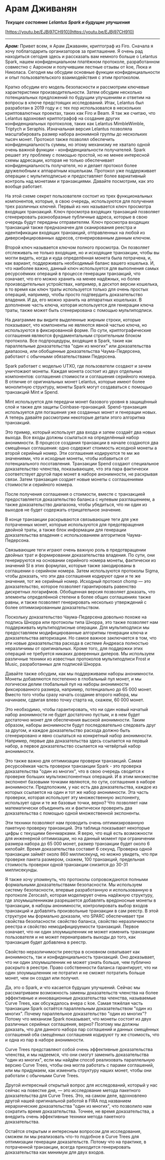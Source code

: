 # Арам Дживанян

_**Текущее состояние Lelantus Spark и будущие улучшения**_

[https://youtu.be/EJBj97CH910](https://youtu.be/EJBj97CH910)

---

_**Арам:**_ Привет всем, я Арам Джаванян, криптограф из Firo. Сначала я хочу поблагодарить организаторов за приглашение. Я очень рад находиться сегодня здесь и рассказать вам немного больше о Lelantus Spark, нашем конфиденциальном платёжном протоколе, разработанном совместно с Аароном и получившим лестные отзывы от koe, Люка и Николаса. Сегодня мы обсудим основные функции конфиденциальности и опыт пользовательского взаимодействия с этим протоколом.

Кратко обсудим его модель безопасности и рассмотрим ключевые характеристики производительности. Затем обсудим несколько потенциальных предложений по будущим улучшениям и ответим на вопросы в ключе предстоящих исследований. Итак, Lelantus был разработан в 2019 году и с тех пор использовался в нескольких криптовалютных проектах, таких как Firo и Beam. Я так же считаю, что Lelantus вдохновил криптографоф на создание других конфиденциальных протоколов, таких как Lelantus MimbleWimble, Triptych и Seraphis. Изначальная версия Lelantus позволяла масштабировать размер набора анонимной группы до нескольких тысяч монет. Протокол также позволял обеспечить конфиденциальность суммы, но этому механизму не хватало одной очень важной функции - конфиденциальности получателей. Spark решает эту проблему с помощью простой, но не менее интересной схемы адресации, которая не только обеспечивает конфиденциальность получателя, но и делает протокол более дружелюбным к аппаратным кошелькам. Протокол уже поддерживает операции с мультиподписью и предоставляет более вариативный контроль над монетами и транзакциями. Давайте посмотрим, как это вообще работает.

На этой схеме секрет пользователя состоит из трех функциональных компонентов, которые, в свою очередь, используются для получения трех различных ключей. Первый из них называется ключ просмотра входящих транзакций. Ключ просмотра входящих транзакций позволяет сгенерировать разнообразные публичные адреса, которые в свою очередь будут переданы отправителям. Ключ просмотра входящих транзакций также предназначен для сканирования реестра и идентификации входящих транзакций, отправленных на любой из диверсифицированных адресов, сгенерированным данным ключом.

Второй ключ называется ключом полного просмотра. Он позволяет отслеживать не только входящие, но и исходящие транзакции, чтобы вы могли видеть, когда и куда определённая монета была потрачена, и, как вариант, поддерживать необходимый баланс вашего кошелька. И, что наиболее важно, данный ключ используется для выполнения самых ресурсоёмких операций в процессе генерации транзакций, что означает, что его можно хранить на менее надёжных, но более производительных устройствах, например, в десктоп версии кошелька, в то время как ключ траты используется только для очень простых операций, например, чтобы просто подтвердить доказательство владения. И да, его можно хранить на аппаратных кошельках. В дополнение часть ключа, которая используется для генерации ключа траты, также может быть сгенерирована с помощью мультиподписи.

На диаграмме вы видите выделенные жирным строки, которые показывают, что компоненты не являются явной частью ключа, но используются в фиксированной форме. По сути, криптографические соглашения являются фундаментальным строительным блоком протокола. Все подпроцедуры, входящие в Spark, такие как параллельные доказательства "один из многих" или доказательства диапазона, или обобщенные доказательства Чаума-Педерсена, работают с обычными обязательствами Педерсена.

Spark работает с моделью UTXO, где пользователи создают и зачем уничтожают монеты. Каждая монета состоит из двух отдельных компонентов: соглашения стоимости и соглашения серийного номера. В отличие от оригинальных монет Lelantus, которые имеют более монолитную структуру, монеты Spark могут создаваться с помощью транзакций Mint и Spend.

Mint используется для передачи монет базового уровня в защищённый слой и также для защиты Coinbase-транзакций. Spend-транзакция используется для погашения уже созданных монет и генерации новых. А теперь давайте рассмотрим некоторые детали этого алгоритма транзакций.

Это пример, который использует два входа и затем создаёт два новых выхода. Все входы должны ссылаться на определённый набор анонимности. В процессе создания транзакции в начале создаются два смещённых соглашения: одно содержит стоимость исходной монеты а второй серийный номер.
Эти соглашения кодируются те ми же значениями, что и исходные монеты, чтобы избавиться от потенциального посотавления. Транзакции Spend создают специальное доказательство членства, показывающее, что эта пара фактически соответствует другой паре монет в наборе анонимности, не раскрывая связи. Затем транзакция создает новые монеты с соглашениями стоимости и серийного номера.

После получения соглашения о стоимости, вместе с транзакцией предоставляется доказательство баланса с нулевым разглашением, а также доказательство диапазона, чтобы убедиться, что ни один из выходов не будет содержать отрицательное значение.

В конце транзакции раскрываются связывающие теги для уже потраченных монет, которые используются для предотвращения двойной траты, а также блок информации для генерации доказательства владения с использованием алгоритмов Чаума-Педерсона.

Связывающие теги играют очень важную роль в предотвращении двойных трат и формировании доказательства владения. По сути, они генерируются на основании серийного номера монеты, фактически из значений SI в этих формулах, которые также закодированы в соглашении о серийном номера. Затем используются протоколы Sigma, чтобы доказать, что эти два соглашения кодируют одни и те же значения, тот же серийный номер. Исходный протокол chomp — это доказательство, которое позволяет гарантировать равенство дискретных логарифмов. Обобщенная версия позволяет доказать, что элементы определённой степени в более общих соглашениях также равны, и также позволяет генерировать несколько утверждений с более оптимизированным доказательством.

Поскольку доказательство Чаума-Педерсена довольно похоже на подпись Шнорра или протоколы типа Шнорра, это также позволяет нам поддерживать мультиподписные операции. Для мультиподписи мы предоставляем модифицированные алгоритмы генерации ключа и доказательства авторизации. Но самое важное заключается в том, что эти новые доказательства расхода в системе Андреаса полностью неразличимы от оригинальных. Кроме того, для поддержки этих операций не требуется никаких доверенных дилеров. Мы используем различные техники из известных протоколов мультиподписи Frost и Music, разработанных для подписей Шнорра.

Давайте также обсудим, как мы поддерживаем наборы анонимности. Монеты добавляются постепенно в глобальный пул монет, и мы логически делим глобальный пул на наборы анонимности фиксированного размера, например, потенциально до 65 000 монет. Вместо того чтобы сразу начать создание второго набора, мы начинаем, сдвигая влево точку старта на, скажем, 60 000 монет.

Это необходимо, чтобы гарантировать, что ни один новый начатый набор анонимности не будет достаточно пустым, и в нем будет достаточно монет для обеспечения высокой анонимности. Таким образом, наборы анонимности будут последовательно следовать друг за другом, и каждое доказательство расхода должно быть сгенерировано и явно ссылаться на конкретный набор анонимности. Например, первые два доказательства здесь ссылается на первый набор, а первое доказательство ссылается на четвёртый набор анонимности.

Это также важно для оптимизации проверки транзакций. Самая ресурсоёмкая часть проверки транзакции Spark - это проверка доказательства "один из многих", что в свою очередь сводится к проверке больших мультиэкспонентных операций. И в этим множестве экспонент базовыми точками являются, по сути, соглашения в наборе анонимности. Предположим, у нас есть два доказательства, каждое из которых ссылается на один и тот же набор анонимности. Эта часть проверки, которая использует эту множественную экспоненту, использует одни и те же базовые точки, верно? Что позволяет нам математически объединить их и фактически проверить два доказательства с помощью одной множественной экспоненты.

Эти техники позволяют нам проводить очень оптимизированную пакетную проверку транзакций. Эта таблица показывает некоторые цифры с текущими бенчмарками. Я верю, что ещё есть возможности для инженерной оптимизации, но на данный момент при ограничении размера набора до 65 000 монет, размер транзакции будет около 6 килобайт. Время доказательства составит 6 секунд. Проверка одной транзакции займёт около 860 миллисекунд, но можно увидеть, что при проверке пакета размером, скажем, 100 транзакций, предельная стоимость проверки одной транзакции снизится до 30-31 миллисекунды.

Я также хочу упомянуть, что протоколы сопровождаются полными формальными доказательствами безопасности. Мы используем систему безопасности, впервые разработанную и использованную в протоколе Zerocash, которая моделирует очень надёжную структуру, где злоумышленникам разрешается добавлять вредоносные монеты в транзакции, в наборы анонимности, контролировать выбор входов транзакций и добавлять произвольные транзакции в сам реестр. В этой структуре мы формально доказали, что SPARC обеспечивает три свойства безопасности: свойство баланса, свойство неразличимости реестра и свойство немодифицируемости транзакций. Первое означает, что ни один злоумышленник не может изменить транзакции пользователя и не может перенаправить выходы до того, как транзакция будет добавлена в реестр.

Свойство неразличимости реестра в основном охватывает как анонимность, так и конфиденциальность транзакций. Оно доказывает, что ни один злоумышленник не может узнать больше, чем публично раскрыто в реестре. Право собственности баланса гарантирует, что ни один злоумышленник не потратил и не сможет потратить больше монет, чем он создал или получил.

Да, это о Spark, и что касается будущих улучшений. Сейчас мы рассматриваем возможность замены доказательств членства на более эффективные и инновационные доказательства членства, называемые Curve Trees, как обсуждалось вчера c koe. Самая тяжёлая часть транзакции Spark остаётся параллельным доказательством "один из многих". Почему параллельное доказательство "один из многих"? Потому что механизм Spark показывает, что монеты состоят из двух различных серийных соглашения, верно? Поэтому мы должны доказать, что для данного набора пар соглашений и данных смещённых соглашений оба смещённых соглашения кодируют ту же стоимость, что и одна из пар в наборе анонимности.

Curve Trees представляют собой очень эффективные доказательства членства, и мы надеемся, что они смогут заменить доказательства "один из многих", если мы найдём способ реализовать параллельную версию Curve Trees, чтобы она могла работать с парами соглашений, или мы придумаем, как изменить структуру наших монет, чтобы они работали с обычными Curve Trees.

Другой интересный открытый вопрос для исследований, который у нас сейчас на повестке дня, — это исследование метода пакетного доказательства для Curve Trees. Это, на самом деле, вдохновлено другой нашей оригинальной работой в FIRA под названием иерархические доказательства "один из многих", что позволило нам сократить время доказательства. Точнее, не время доказательства, а внедрить очень эффективные техники метода пакетного доказательства.

Остаётся открытым и интересным вопросом для исследования, сможем ли мы реализовать что-то подобное в Curve Trees для оптимизации генерации доказательств. Потому что на практике, в потраченной транзакции, всегда приходится генерировать доказательства как минимум для двух входов.
